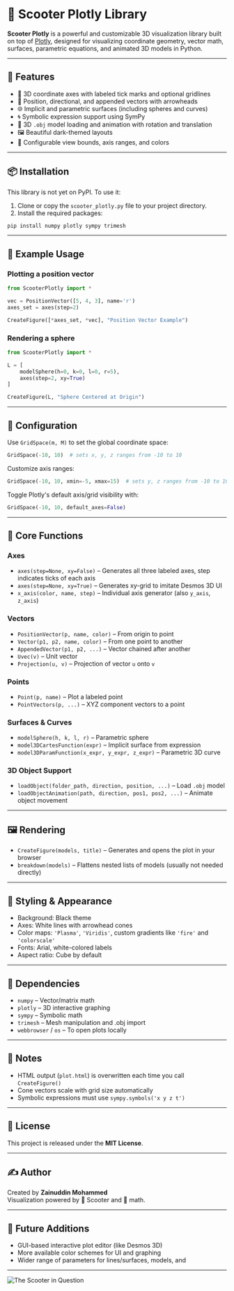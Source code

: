 # 🛴 Scooter Plotly Library

**Scooter Plotly** is a powerful and customizable 3D visualization library built on top of [Plotly](https://plotly.com/python/), designed for visualizing coordinate geometry, vector math, surfaces, parametric equations, and animated 3D models in Python.

---

## 🚀 Features

- 📐 3D coordinate axes with labeled tick marks and optional gridlines
- 🧭 Position, directional, and appended vectors with arrowheads
- 🌐 Implicit and parametric surfaces (including spheres and curves)
- 🌀 Symbolic expression support using SymPy
- 🎥 3D `.obj` model loading and animation with rotation and translation
- 🖼️ Beautiful dark-themed layouts
- 🔧 Configurable view bounds, axis ranges, and colors

---

## 📦 Installation

This library is not yet on PyPI. To use it:

1. Clone or copy the `scooter_plotly.py` file to your project directory.
2. Install the required packages:

```bash
pip install numpy plotly sympy trimesh
```

---

## 🧪 Example Usage

### Plotting a position vector

```python
from ScooterPlotly import *

vec = PositionVector([5, 4, 3], name='r')
axes_set = axes(step=2)

CreateFigure([*axes_set, *vec], "Position Vector Example")
```

### Rendering a sphere

```python
from ScooterPlotly import *

L = [
    modelSphere(h=0, k=0, l=0, r=5),
    axes(step=2, xy=True)
]

CreateFigure(L, "Sphere Centered at Origin")
```

---

## 🔧 Configuration

Use `GridSpace(m, M)` to set the global coordinate space:
```python
GridSpace(-10, 10)  # sets x, y, z ranges from -10 to 10
```

Customize axis ranges:
```python
GridSpace(-10, 10, xmin=-5, xmax=15)  # sets y, z ranges from -10 to 10, x range to -5, 15
```

Toggle Plotly's default axis/grid visibility with:
```python
GridSpace(-10, 10, default_axes=False)
```

---

## 🧰 Core Functions

### Axes

- `axes(step=None, xy=False)` – Generates all three labeled axes, step indicates ticks of each axis
- `axes(step=None, xy=True)` – Generates xy-grid to imitate Desmos 3D UI
- `x_axis(color, name, step)` – Individual axis generator (also `y_axis`, `z_axis`)

### Vectors

- `PositionVector(p, name, color)` – From origin to point
- `Vector(p1, p2, name, color)` – From one point to another
- `AppendedVector(p1, p2, ...)` – Vector chained after another
- `Uvec(v)` – Unit vector
- `Projection(u, v)` – Projection of vector `u` onto `v`

### Points

- `Point(p, name)` – Plot a labeled point
- `PointVectors(p, ...)` – XYZ component vectors to a point

### Surfaces & Curves

- `modelSphere(h, k, l, r)` – Parametric sphere
- `model3DCartesFunction(expr)` – Implicit surface from expression
- `model3DParamFunction(x_expr, y_expr, z_expr)` – Parametric 3D curve

### 3D Object Support

- `loadObject(folder_path, direction, position, ...)` – Load `.obj` model
- `loadObjectAnimation(path, direction, pos1, pos2, ...)` – Animate object movement

---

## 🖼️ Rendering

- `CreateFigure(models, title)` – Generates and opens the plot in your browser
- `breakdown(models)` – Flattens nested lists of models (usually not needed directly)

---

## 🎨 Styling & Appearance

- Background: Black theme
- Axes: White lines with arrowhead cones
- Color maps: `'Plasma'`, `'Viridis'`, custom gradients like `'fire'` and `'colorscale'`
- Fonts: Arial, white-colored labels
- Aspect ratio: Cube by default

---

## 🧠 Dependencies

- `numpy` – Vector/matrix math
- `plotly` – 3D interactive graphing
- `sympy` – Symbolic math
- `trimesh` – Mesh manipulation and .obj import
- `webbrowser` / `os` – To open plots locally

---

## 📌 Notes

- HTML output (`plot.html`) is overwritten each time you call `CreateFigure()`
- Cone vectors scale with grid size automatically
- Symbolic expressions must use `sympy.symbols('x y z t')`

---

## 📎 License

This project is released under the **MIT License**.

---

## ✍️ Author

Created by **Zainuddin Mohammed**  
Visualization powered by 🛴 Scooter and 🧠 math.

---

## 🔮 Future Additions

- GUI-based interactive plot editor (like Desmos 3D)
- More available color schemes for UI and graphing
- Wider range of parameters for lines/surfaces, models, and 

---

![The Scooter in Question](https://i.imgur.com/CT8sDui.gif)
